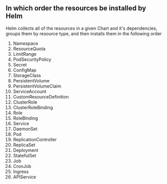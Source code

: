 ## In which order the resources be installed by Helm
Helm collects all of the resources in a given Chart and it's dependencies, 
groups them by resource type, and then installs them in the following order

1. Namespace
2. ResourceQuota
3. LimitRange
4. PodSecurityPolicy
5. Secret
6. ConfigMap
7. StorageClass
8. PersistentVolume
9. PersistentVolumeClaim
10. ServiceAccount
11. CustomResourceDefinition
12. ClusterRole
13. ClusterRoleBinding
14. Role
15. RoleBinding
16. Service
17. DaemonSet
18. Pod
19. ReplicationController
20. ReplicaSet
21. Deployment
22. StatefulSet
23. Job
24. CronJob
25. Ingress
26. APIService
